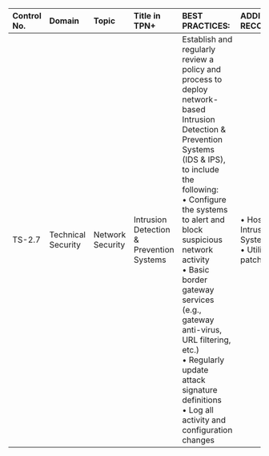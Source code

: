 | Control No. | Domain | Topic | Title in TPN+ | BEST PRACTICES: | ADDITIONAL RECOMMENDATIONS: |
| :--- | :--- | :--- | :--- | :--- | :--- |
| TS-2.7 | Technical Security | Network Security | Intrusion Detection & Prevention Systems | Establish and regularly review a policy and process to deploy network-based Intrusion Detection & Prevention Systems (IDS & IPS), to include the following:<br>• Configure the systems to alert and block suspicious network activity<br>• Basic border gateway services (e.g., gateway anti-virus, URL filtering, etc.)<br>• Regularly update attack signature definitions<br>• Log all activity and configuration changes | • Host-based Intrusion Detection Systems<br>• Utilize virtual patching |
